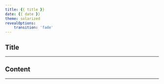 ```yaml
---
title: {{ title }}
date: {{ date }}
theme: solarized
revealOptions:
    transition: 'fade'
---
```


## Title

---

## Content

---